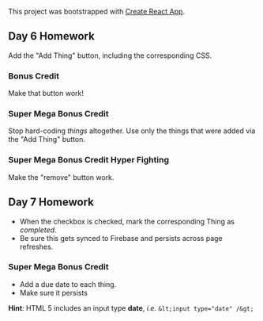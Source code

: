 This project was bootstrapped with [Create React App](https://github.com/facebookincubator/create-react-app).

## Day 6 Homework

Add the "Add Thing" button, including the corresponding CSS.

### Bonus Credit

Make that button work!

### Super Mega Bonus Credit

Stop hard-coding _things_ altogether. Use only the things that were added via the "Add Thing" button.

### Super Mega Bonus Credit Hyper Fighting

Make the "remove" button work.

## Day 7 Homework

* When the checkbox is checked, mark the corresponding Thing as _completed_.
* Be sure this gets synced to Firebase and persists across page refreshes.

### Super Mega Bonus Credit

* Add a due date to each thing.
* Make sure it persists

**Hint**: HTML 5 includes an input type **date**, _i.e._ `&lt;input type="date" /&gt;`